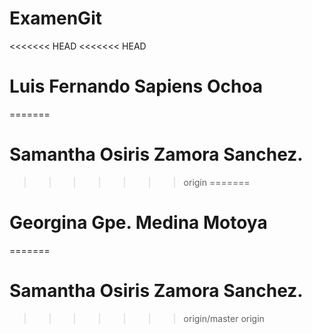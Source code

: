 # ExamenGit
<<<<<<< HEAD
<<<<<<< HEAD
# Luis Fernando Sapiens Ochoa
=======
# Samantha Osiris Zamora Sanchez.
>>>>>>> origin
=======
# Georgina Gpe. Medina Motoya
=======
# Samantha Osiris Zamora Sanchez.
>>>>>>> origin/master
>>>>>>> origin
